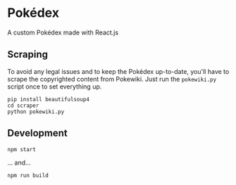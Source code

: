 # Pokédex

A custom Pokédex made with React.js

## Scraping

To avoid any legal issues and to keep the Pokédex up-to-date, you'll have to scrape the copyrighted content from Pokewiki. Just run the `pokewiki.py` script once to set everything up.

    pip install beautifulsoup4
    cd scraper
    python pokewiki.py

## Development

    npm start
... and...

    npm run build